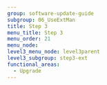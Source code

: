 ```yaml
---
group: software-update-guide
subgroup: 06_UseExtMan
title: Step 3
menu_title: Step 3
menu_order: 21
menu_node:
level3_menu_node: level3parent
level3_subgroup: step3-ext
functional_areas:
  - Upgrade
---
```

